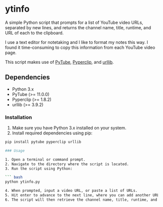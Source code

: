 # ytinfo

A simple Python script that prompts for a list of YouTube video URLs, separated by new lines, and returns the channel name, title, runtime, and URL of each to the clipboard.

I use a text editor for notetaking and I like to format my notes this way. I found it time-consuming to copy this information from each YouTube video page. 

This script makes use of [PyTube](https://github.com/pytube/pytube), [Pyperclip](https://github.com/asweigart/pyperclip), and [urllib](https://github.com/node-modules/urllib).

## Dependencies

- Python 3.x
- PyTube (>= 11.0.0)
- Pyperclip (>= 1.8.2)
- urllib (>= 3.9.2)

### Installation

1. Make sure you have Python 3.x installed on your system.
2. Install required dependencies using pip:

```bash
pip install pytube pyperclip urllib

### Usage

1. Open a terminal or command prompt.
2. Navigate to the directory where the script is located.
3. Run the script using Python:

``` bash
python ytinfo.py

4. When prompted, input a video URL, or paste a list of URLs.
5. Hit enter to advance to the next line, where you can add another URL, or press Enter again to finish.
6. The script will then retrieve the channel name, title, runtime, and sanitized URL for each video and copy the information to your clipboard.

